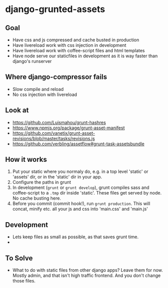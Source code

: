 # django-grunted-assets

## Goal

- Have css and js compressed and cache busted in production
- Have livereload work with css injection in development
- Have livereload work with coffee-script files and html templates
- Have node serve our staticfiles in development as it is way faster than django's runserver

## Where django-compressor fails

- Slow compile and reload
- No css injection with livereload

## Look at

- https://github.com/Luismahou/grunt-hashres
- https://www.npmjs.org/package/grunt-asset-manifest
- https://github.com/vanetix/grunt-asset-revisions/blob/master/tasks/revisions.js
- https://github.com/verbling/assetflow#grunt-task-assetsbundle

## How it works

1. Put your static where you normaly do, e.g. in a top level 'static' or 'assets' dir, or in the 'static' dir in your app.
2. Configure the paths in grunt
3. In development (``grunt`` or ``grunt develop``), grunt compiles sass and coffee-script to a ``.tmp`` dir inside 'static'. These files get served by node. No cache busting here.
4. Before you commit (commit hook!), run ``grunt production``. This will concat, minify etc. all your js and css into 'main.css' and 'main.js'

## Development

- Lets keep files as small as possible, as that saves grunt time.
-

## To Solve

- What to do with static files from other django apps? Leave them for now. Mostly admin, and that isn't high traffic frontend. And you don't change those files.
